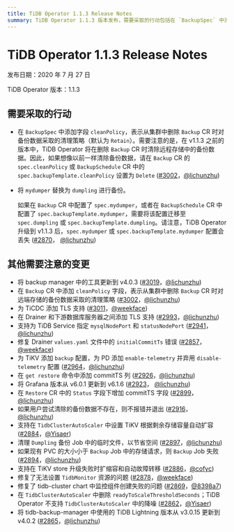 ```yaml
---
title: TiDB Operator 1.1.3 Release Notes
summary: TiDB Operator 1.1.3 版本发布，需要采取的行动包括在 `BackupSpec` 中添加 `cleanPolicy` 字段，将 `mydumper` 替换为 `dumpling` 进行备份。其他变更包括更新 backup manager 工具、为 TiCDC 添加 TLS 支持、在 Drainer 和下游数据库服务器之间添加 TLS 支持等。
---
```


# TiDB Operator 1.1.3 Release Notes

发布日期：2020 年 7 月 27 日

TiDB Operator 版本：1.1.3

## 需要采取的行动

- 在 `BackupSpec` 中添加字段 `cleanPolicy`，表示从集群中删除 `Backup` CR 时对备份数据采取的清理策略（默认为 `Retain`）。需要注意的是，在 v1.1.3 之前的版本中，TiDB Operator 将在删除 `Backup` CR 时清除远程存储中的备份数据。因此，如果想像以前一样清除备份数据，请在 `Backup` CR 的 `spec.cleanPolicy` 或 `BackupSchedule` CR 中的 `spec.backupTemplate.cleanPolicy` 设置为 `Delete` ([#3002](https://github.com/pingcap/tidb-operator/pull/3002)，[@lichunzhu](https://github.com/lichunzhu))
- 将 `mydumper` 替换为 `dumpling` 进行备份。

    如果在 `Backup` CR 中配置了 `spec.mydumper`，或者在 `BackupSchedule` CR 中配置了 `spec.backupTemplate.mydumper`，需要将该配置迁移至 `spec.dumpling` 或 `spec.backupTemplate.dumpling`。请注意，TiDB Operator 升级到 v1.1.3 后，`spec.mydumper` 或 `spec.backupTemplate.mydumper` 配置会丢失 ([#2870](https://github.com/pingcap/tidb-operator/pull/2870)， [@lichunzhu](https://github.com/lichunzhu))

## 其他需要注意的变更

- 将 backup manager 中的工具更新到 v4.0.3 ([#3019](https://github.com/pingcap/tidb-operator/pull/3019)，[@lichunzhu](https://github.com/lichunzhu))
- 在 `Backup` CR 中添加 `cleanPolicy` 字段，表示从集群中删除 `Backup` CR 时对远端存储的备份数据采取的清理策略 ([#3002](https://github.com/pingcap/tidb-operator/pull/3002)，[@lichunzhu](https://github.com/lichunzhu))
- 为 TiCDC 添加 TLS 支持 ([#3011](https://github.com/pingcap/tidb-operator/pull/3011)，[@weekface](https://github.com/weekface))
- 在 Drainer 和下游数据库服务器之间添加 TLS 支持 ([#2993](https://github.com/pingcap/tidb-operator/pull/2993)，[@lichunzhu](https://github.com/lichunzhu))
- 支持为 TiDB Service 指定 `mysqlNodePort` 和 `statusNodePort` ([#2941](https://github.com/pingcap/tidb-operator/pull/2941)，[@lichunzhu](https://github.com/lichunzhu))
- 修复 Drainer `values.yaml` 文件中的 `initialCommitTs` 错误 ([#2857](https://github.com/pingcap/tidb-operator/pull/2857)，[@weekface](https://github.com/weekface))
- 为 TiKV 添加 `backup` 配置，为 PD 添加 `enable-telemetry` 并弃用 `disable-telemetry` 配置 ([#2964](https://github.com/pingcap/tidb-operator/pull/2964)，[@lichunzhu](https://github.com/lichunzhu))
- 在 `get restore` 命令中添加 commitTS 列 ([#2926](https://github.com/pingcap/tidb-operator/pull/2926)，[@lichunzhu](https://github.com/lichunzhu))
- 将 Grafana 版本从 v6.0.1 更新到 v6.1.6 ([#2923](https://github.com/pingcap/tidb-operator/pull/2923)， [@lichunzhu](https://github.com/lichunzhu))
- 在 `Restore` CR 中的 `Status` 字段下增加 commitTS 字段 ([#2899](https://github.com/pingcap/tidb-operator/pull/2899)，[@lichunzhu](https://github.com/lichunzhu))
- 如果用户尝试清除的备份数据不存在，则不报错并退出 ([#2916](https://github.com/pingcap/tidb-operator/pull/2916)，[@lichunzhu](https://github.com/lichunzhu))
- 支持在 `TidbClusterAutoScaler` 中设置 TiKV 根据剩余存储容量自动扩容 ([#2884](https://github.com/pingcap/tidb-operator/pull/2884)，[@Yisaer](https://github.com/Yisaer))
- 清理 `Dumpling` 备份 Job 中的临时文件，以节省空间 ([#2897](https://github.com/pingcap/tidb-operator/pull/2897)，[@lichunzhu](https://github.com/lichunzhu))
- 如果现有 PVC 的大小小于 `Backup` Job 中的存储请求，则 `Backup` Job 失败 ([#2894](https://github.com/pingcap/tidb-operator/pull/2894)，[@lichunzhu](https://github.com/lichunzhu))
- 支持在 TiKV store 升级失败时扩缩容和自动故障转移 ([#2886](https://github.com/pingcap/tidb-operator/pull/2886)，[@cofyc](https://github.com/cofyc))
- 修复了无法设置 `TidbMonitor` 资源的问题 ([#2878](https://github.com/pingcap/tidb-operator/pull/2878)，[@weekface](https://github.com/weekface))
- 修复了 tidb-cluster chart 中监控组件创建失败的问题 ([#2869](https://github.com/pingcap/tidb-operator/pull/2869)，[@8398a7](https://github.com/8398a7))
- 在 `TidbClusterAutoScaler` 中删除 `readyToScaleThresholdSeconds`；TiDB Operator 不支持 `TidbClusterAutoScaler` 中的降噪 ([#2862](https://github.com/pingcap/tidb-operator/pull/2862)，[@Yisaer](https://github.com/Yisaer))
- 将 tidb-backup-manager 中使用的 TiDB Lightning 版本从 v3.0.15 更新到 v4.0.2 ([#2865](https://github.com/pingcap/tidb-operator/pull/2865)，[@lichunzhu](https://github.com/lichunzhu))
